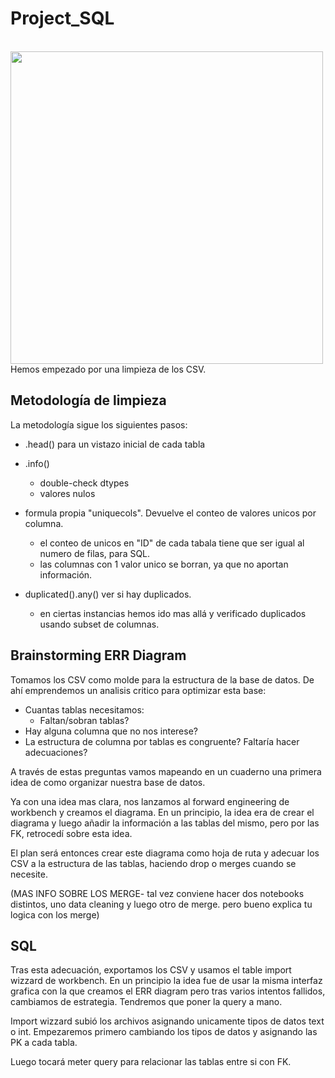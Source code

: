 # Project_SQL


&emsp;&emsp;&emsp;&emsp;&emsp;&emsp;&emsp;<img src="https://github.com/Anton-Utray/SQL_DataBase/blob/main/Images/so-sad.jpg" width="500" height="500">
Hemos empezado por una limpieza de los CSV. 

## Metodología de limpieza

La metodología sigue los siguientes pasos:

 - .head() para un vistazo inicial de cada tabla
 - .info() 
    - double-check dtypes
    - valores nulos
- formula propia "uniquecols". Devuelve el conteo de valores unicos por columna.
   - el conteo de unicos en "ID" de cada tabala tiene que ser igual al numero de filas, para SQL.
   - las columnas con 1 valor unico se borran, ya que no aportan información.

- duplicated().any() ver si hay duplicados. 
   - en ciertas instancias hemos ido mas allá y verificado duplicados usando subset de columnas. 

## Brainstorming ERR Diagram

Tomamos los CSV como molde para la estructura de la base de datos. De ahí emprendemos un analisis critico para optimizar esta base:

- Cuantas tablas necesitamos:
  - Faltan/sobran tablas?    
- Hay alguna columna que no nos interese? 
- La estructura de columna por tablas es congruente? Faltaría hacer adecuaciones?

A través de estas preguntas vamos mapeando en un cuaderno una primera idea de como organizar nuestra base de datos. 

Ya con una idea mas clara, nos lanzamos al forward engineering de workbench y creamos el diagrama. En un principio, la idea era de crear el diagrama y luego añadir la información a las tablas del mismo, pero por las FK, retrocedí sobre esta idea. 

El plan será entonces crear este diagrama como hoja de ruta y adecuar los CSV a la estructura de las tablas, haciendo drop o merges cuando se necesite. 

(MAS INFO SOBRE LOS MERGE- tal vez conviene hacer dos notebooks distintos, uno data cleaning y luego otro de merge. pero bueno explica tu logica con los merge)

## SQL 

Tras esta adecuación, exportamos los CSV y usamos el table import wizzard de workbench. En un principio la idea fue de usar la misma interfaz grafica con la que creamos el ERR diagram pero tras varios intentos fallidos, cambiamos de estrategia. Tendremos que poner la query a mano. 

Import wizzard subió los archivos asignando unicamente tipos de datos text o int. Empezaremos primero cambiando los tipos de datos y asignando las PK a cada tabla. 

Luego tocará meter query para relacionar las tablas entre si con FK.

